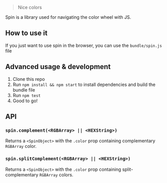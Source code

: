 > Nice colors

Spin is a library used for navigating the color wheel with JS.

## How to use it
If you just want to use spin in the browser, you can use the `bundle/spin.js` file

## Advanced usage & development
  1. Clone this repo
  2. Run `npm install && npm start` to install dependencies and build the bundle file
  3. Run `npm test`
  4. Good to go!

## API

### `spin.complement(<RGBArray> || <HEXString>)`
Returns a `<SpinObject>` with the `.color` prop containing complementary `RGBArray` color.

### `spin.splitComplement(<RGBArray> || <HEXString>)`
Returns a `<SpinObject>` with the `.color` prop containing split-complementary `RGBArray` colors.
